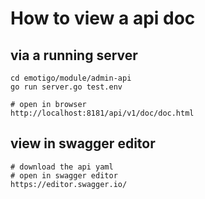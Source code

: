 # How to view a api doc
## via a running server
```
cd emotigo/module/admin-api
go run server.go test.env

# open in browser
http://localhost:8181/api/v1/doc/doc.html
```

## view in swagger editor
```
# download the api yaml
# open in swagger editor
https://editor.swagger.io/
```
